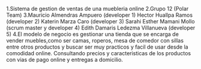 1.Sistema de gestion de ventas de una muebleria online
2.Grupo 12 (Polar Team)
3.Mauricio Almendras Ampuero (developer 1)
Hector Huallpa Ramos (developer 2)
Katerin Marza Caro (developer 3)
Sarahi Esther Mamani Mollo (scrum master y developer 4)
Edith Damaris Ledezma Villanueva (developer 5)
4.El modelo de negocio es gestionar una tienda que se encarga de vender muebles,como ser camas, roperos, mesa de comedor con sillas entre otros productos y buscar ser muy practicos y facil de usar desde la comodidad online.
Consultando precios y caracteristicas de los productos con vias de pago online y entregas a domicilio.
